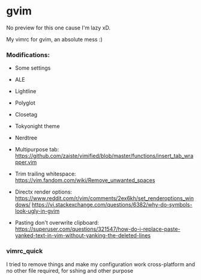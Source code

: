 # gvim

No preview for this one cause I'm lazy xD.

My vimrc for gvim, an absolute mess :)

### Modifications:
- Some settings
- ALE
- Lightline
- Polyglot
- Closetag
- Tokyonight theme
- Nerdtree
- Multipurpose tab:  
https://github.com/zaiste/vimified/blob/master/functions/insert_tab_wrapper.vim

- Trim trailing whitespace:  
https://vim.fandom.com/wiki/Remove_unwanted_spaces

- Directx render options:  
https://www.reddit.com/r/vim/comments/2ex6kh/set_renderoptions_windows/
https://vi.stackexchange.com/questions/6382/why-do-symbols-look-ugly-in-gvim

- Pasting don't overwrite clipboard:
https://superuser.com/questions/321547/how-do-i-replace-paste-yanked-text-in-vim-without-yanking-the-deleted-lines

### vimrc_quick
I tried to remove things and make my configuration work cross-platform and no other file required, for sshing and other purpose

